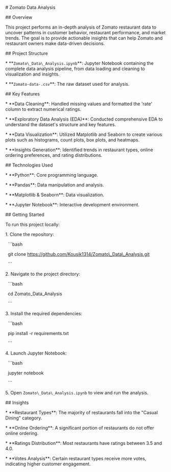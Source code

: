 \# Zomato Data Analysis



\## Overview



This project performs an in-depth analysis of Zomato restaurant data to uncover patterns in customer behavior, restaurant performance, and market trends. The goal is to provide actionable insights that can help Zomato and restaurant owners make data-driven decisions.



\## Project Structure



\* \*\*`Zomato\_Data\_Analysis.ipynb`\*\*: Jupyter Notebook containing the complete data analysis pipeline, from data loading and cleaning to visualization and insights.

\* \*\*`Zomato-data-.csv`\*\*: The raw dataset used for analysis.



\## Key Features



\* \*\*Data Cleaning\*\*: Handled missing values and formatted the 'rate' column to extract numerical ratings.

\* \*\*Exploratory Data Analysis (EDA)\*\*: Conducted comprehensive EDA to understand the dataset's structure and key features.

\* \*\*Data Visualization\*\*: Utilized Matplotlib and Seaborn to create various plots such as histograms, count plots, box plots, and heatmaps.

\* \*\*Insights Generation\*\*: Identified trends in restaurant types, online ordering preferences, and rating distributions.



\## Technologies Used



\* \*\*Python\*\*: Core programming language.

\* \*\*Pandas\*\*: Data manipulation and analysis.

\* \*\*Matplotlib \& Seaborn\*\*: Data visualization.

\* \*\*Jupyter Notebook\*\*: Interactive development environment.



\## Getting Started



To run this project locally:



1\. Clone the repository:



&nbsp;  ```bash

&nbsp;  git clone https://github.com/Kousik1314/Zomato\_Data\_Analysis.git

&nbsp;  ```



2\. Navigate to the project directory:



&nbsp;  ```bash

&nbsp;  cd Zomato\_Data\_Analysis

&nbsp;  ```



3\. Install the required dependencies:



&nbsp;  ```bash

&nbsp;  pip install -r requirements.txt

&nbsp;  ```



4\. Launch Jupyter Notebook:



&nbsp;  ```bash

&nbsp;  jupyter notebook

&nbsp;  ```



5\. Open `Zomato\_Data\_Analysis.ipynb` to view and run the analysis.



\## Insights



\* \*\*Restaurant Types\*\*: The majority of restaurants fall into the "Casual Dining" category.

\* \*\*Online Ordering\*\*: A significant portion of restaurants do not offer online ordering.

\* \*\*Ratings Distribution\*\*: Most restaurants have ratings between 3.5 and 4.0.

\* \*\*Votes Analysis\*\*: Certain restaurant types receive more votes, indicating higher customer engagement.



